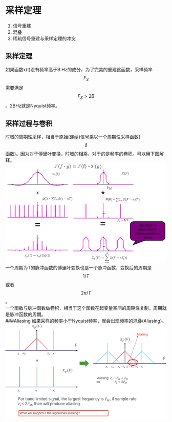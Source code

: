 # 采样定理

1. 信号重建
2. 混叠
3. 稀疏信号重建与采样定理的冲突

## 采样定理

如果函数x\(t\)没有频率高于B Hz的成分，为了完美的重建这函数，采样频率$$F_S$$需要满足$$F_S > 2B$$。2BHz就是Nyquist频率。  

## 采样过程与卷积

时域的周期性采样，相当于原始\(连续\)信号乘以一个周期性采样函数\($$\delta$$函数\)。因为对于傅里叶变换，时域的相乘，对于的是频率的卷积。可以用下图解释。  
![](/assets/sampling.png)  
一个周期为T的脉冲函数的傅里叶变换也是一个脉冲函数，变换后的周期是$$1/T$$或者$$2\pi/T$$。  
一个函数与脉冲函数做卷积，相当于这个函数在起变量空间的周期性复制，周期就是脉冲函数的周期。  
###Aliasing
如果采样的频率小于Nyquist频率，就会出现频率的混叠(Aliasing)。 
![](/assets/Aliasing.png)

